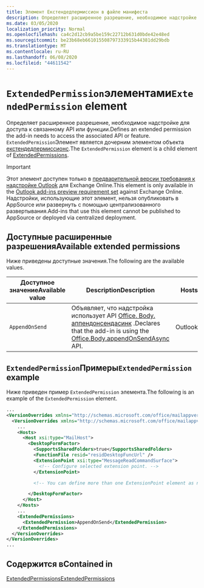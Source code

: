```yaml
---
title: Элемент Екстендедпермиссион в файле манифеста
description: Определяет расширенное разрешение, необходимое надстройке для доступа к связанному API или функции.
ms.date: 03/05/2020
localization_priority: Normal
ms.openlocfilehash: ca4c2d12cb9a5be159c22712b631d0bde42e48ed
ms.sourcegitcommit: be23b68eb661015508797333915b44381dd29bdb
ms.translationtype: MT
ms.contentlocale: ru-RU
ms.lasthandoff: 06/08/2020
ms.locfileid: "44611542"
---
```

# <a name="extendedpermission-element"></a><span data-ttu-id="10d3d-103">`ExtendedPermission`элементами</span><span class="sxs-lookup"><span data-stu-id="10d3d-103">`ExtendedPermission` element</span></span>

<span data-ttu-id="10d3d-104">Определяет расширенное разрешение, необходимое надстройке для доступа к связанному API или функции.</span><span class="sxs-lookup"><span data-stu-id="10d3d-104">Defines an extended permission the add-in needs to access the associated API or feature.</span></span> <span data-ttu-id="10d3d-105">`ExtendedPermission`Элемент является дочерним элементом объекта [екстендедпермиссионс](extendedpermissions.md).</span><span class="sxs-lookup"><span data-stu-id="10d3d-105">The `ExtendedPermission` element is a child element of [ExtendedPermissions](extendedpermissions.md).</span></span>

> [!IMPORTANT]
> <span data-ttu-id="10d3d-106">Этот элемент доступен только в [предварительной версии требования к надстройке Outlook](../objectmodel/preview-requirement-set/outlook-requirement-set-preview.md) для Exchange Online.</span><span class="sxs-lookup"><span data-stu-id="10d3d-106">This element is only available in the [Outlook add-ins preview requirement set](../objectmodel/preview-requirement-set/outlook-requirement-set-preview.md) against Exchange Online.</span></span> <span data-ttu-id="10d3d-107">Надстройки, использующие этот элемент, нельзя опубликовать в AppSource или развернуть с помощью централизованного развертывания.</span><span class="sxs-lookup"><span data-stu-id="10d3d-107">Add-ins that use this element cannot be published to AppSource or deployed via centralized deployment.</span></span>

## <a name="available-extended-permissions"></a><span data-ttu-id="10d3d-108">Доступные расширенные разрешения</span><span class="sxs-lookup"><span data-stu-id="10d3d-108">Available extended permissions</span></span>

<span data-ttu-id="10d3d-109">Ниже приведены доступные значения.</span><span class="sxs-lookup"><span data-stu-id="10d3d-109">The following are the available values.</span></span>

|<span data-ttu-id="10d3d-110">Доступное значение</span><span class="sxs-lookup"><span data-stu-id="10d3d-110">Available value</span></span>|<span data-ttu-id="10d3d-111">Description</span><span class="sxs-lookup"><span data-stu-id="10d3d-111">Description</span></span>|<span data-ttu-id="10d3d-112">Hosts</span><span class="sxs-lookup"><span data-stu-id="10d3d-112">Hosts</span></span>|
|---|---|---|
|`AppendOnSend`|<span data-ttu-id="10d3d-113">Объявляет, что надстройка использует API [Office. Body. аппендонсендасинк](/javascript/api/outlook/office.body?view=outlook-js-preview#appendonsendasync-data--options--callback-) .</span><span class="sxs-lookup"><span data-stu-id="10d3d-113">Declares that the add-in is using the [Office.Body.appendOnSendAsync](/javascript/api/outlook/office.body?view=outlook-js-preview#appendonsendasync-data--options--callback-) API.</span></span>|<span data-ttu-id="10d3d-114">Outlook</span><span class="sxs-lookup"><span data-stu-id="10d3d-114">Outlook</span></span>|

## <a name="extendedpermission-example"></a><span data-ttu-id="10d3d-115">`ExtendedPermission`Примеры</span><span class="sxs-lookup"><span data-stu-id="10d3d-115">`ExtendedPermission` example</span></span>

<span data-ttu-id="10d3d-116">Ниже приведен пример `ExtendedPermission` элемента.</span><span class="sxs-lookup"><span data-stu-id="10d3d-116">The following is an example of the `ExtendedPermission` element.</span></span>

```XML
...
<VersionOverrides xmlns="http://schemas.microsoft.com/office/mailappversionoverrides" xsi:type="VersionOverridesV1_0">
  <VersionOverrides xmlns="http://schemas.microsoft.com/office/mailappversionoverrides/1.1" xsi:type="VersionOverridesV1_1">
    ...
    <Hosts>
      <Host xsi:type="MailHost">
        <DesktopFormFactor>
          <SupportsSharedFolders>true</SupportsSharedFolders>
          <FunctionFile resid="residDesktopFuncUrl" />
          <ExtensionPoint xsi:type="MessageReadCommandSurface">
            <!-- Configure selected extension point. -->
          </ExtensionPoint>

          <!-- You can define more than one ExtensionPoint element as needed. -->

        </DesktopFormFactor>
      </Host>
    </Hosts>
    ...
    <ExtendedPermissions>
      <ExtendedPermission>AppendOnSend</ExtendedPermission>
    </ExtendedPermissions>
  </VersionOverrides>
</VersionOverrides>
...
```

## <a name="contained-in"></a><span data-ttu-id="10d3d-117">Содержится в</span><span class="sxs-lookup"><span data-stu-id="10d3d-117">Contained in</span></span>

[<span data-ttu-id="10d3d-118">ExtendedPermissions</span><span class="sxs-lookup"><span data-stu-id="10d3d-118">ExtendedPermissions</span></span>](extendedpermissions.md)
